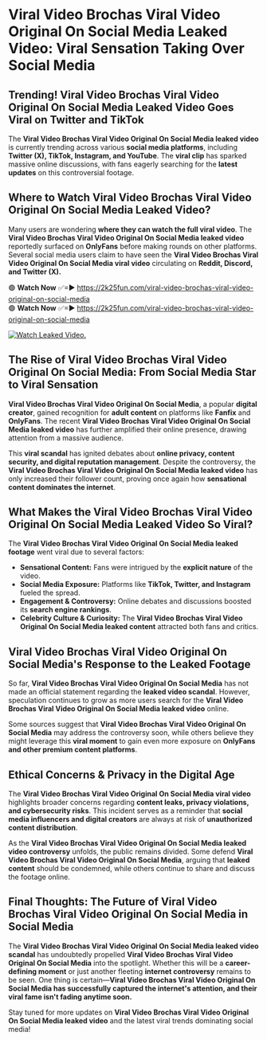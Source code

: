 # Viral Video Brochas Viral Video Original On Social Media Leaked Video: Viral Sensation Taking Over Social Media

## **Trending! Viral Video Brochas Viral Video Original On Social Media Leaked Video Goes Viral on Twitter and TikTok**
The **Viral Video Brochas Viral Video Original On Social Media leaked video** is currently trending across various **social media platforms**, including **Twitter (X), TikTok, Instagram, and YouTube**. The **viral clip** has sparked massive online discussions, with fans eagerly searching for the **latest updates** on this controversial footage.

## **Where to Watch Viral Video Brochas Viral Video Original On Social Media Leaked Video?**
Many users are wondering **where they can watch the full viral video**. The **Viral Video Brochas Viral Video Original On Social Media leaked video** reportedly surfaced on **OnlyFans** before making rounds on other platforms. Several social media users claim to have seen the **Viral Video Brochas Viral Video Original On Social Media viral video** circulating on **Reddit, Discord, and Twitter (X).**

🟢 **Watch Now** ✅=► https://2k25fun.com/viral-video-brochas-viral-video-original-on-social-media  
🟢 **Watch Now** ✅=► https://2k25fun.com/viral-video-brochas-viral-video-original-on-social-media  

[![Watch Leaked Video.](https://miro.medium.com/v2/resize:fit:828/format:webp/1*cilzJN44JGOrTw9NJCrNHA.gif "Watch Leaked Video")](https://2k25fun.com/viral-video-brochas-viral-video-original-on-social-media)

## **The Rise of Viral Video Brochas Viral Video Original On Social Media: From Social Media Star to Viral Sensation**
**Viral Video Brochas Viral Video Original On Social Media**, a popular **digital creator**, gained recognition for **adult content** on platforms like **Fanfix** and **OnlyFans**. The recent **Viral Video Brochas Viral Video Original On Social Media leaked video** has further amplified their online presence, drawing attention from a massive audience.

This **viral scandal** has ignited debates about **online privacy, content security, and digital reputation management**. Despite the controversy, the **Viral Video Brochas Viral Video Original On Social Media leaked video** has only increased their follower count, proving once again how **sensational content dominates the internet**.

## **What Makes the Viral Video Brochas Viral Video Original On Social Media Leaked Video So Viral?**
The **Viral Video Brochas Viral Video Original On Social Media leaked footage** went viral due to several factors:
- **Sensational Content:** Fans were intrigued by the **explicit nature** of the video.
- **Social Media Exposure:** Platforms like **TikTok, Twitter, and Instagram** fueled the spread.
- **Engagement & Controversy:** Online debates and discussions boosted its **search engine rankings**.
- **Celebrity Culture & Curiosity:** The **Viral Video Brochas Viral Video Original On Social Media leaked content** attracted both fans and critics.

## **Viral Video Brochas Viral Video Original On Social Media's Response to the Leaked Footage**
So far, **Viral Video Brochas Viral Video Original On Social Media** has not made an official statement regarding the **leaked video scandal**. However, speculation continues to grow as more users search for the **Viral Video Brochas Viral Video Original On Social Media leaked video** online.

Some sources suggest that **Viral Video Brochas Viral Video Original On Social Media** may address the controversy soon, while others believe they might leverage this **viral moment** to gain even more exposure on **OnlyFans and other premium content platforms**.

## **Ethical Concerns & Privacy in the Digital Age**
The **Viral Video Brochas Viral Video Original On Social Media viral video** highlights broader concerns regarding **content leaks, privacy violations, and cybersecurity risks**. This incident serves as a reminder that **social media influencers and digital creators** are always at risk of **unauthorized content distribution**.

As the **Viral Video Brochas Viral Video Original On Social Media leaked video controversy** unfolds, the public remains divided. Some defend **Viral Video Brochas Viral Video Original On Social Media**, arguing that **leaked content** should be condemned, while others continue to share and discuss the footage online.

## **Final Thoughts: The Future of Viral Video Brochas Viral Video Original On Social Media in Social Media**
The **Viral Video Brochas Viral Video Original On Social Media leaked video scandal** has undoubtedly propelled **Viral Video Brochas Viral Video Original On Social Media** into the spotlight. Whether this will be a **career-defining moment** or just another fleeting **internet controversy** remains to be seen. One thing is certain—**Viral Video Brochas Viral Video Original On Social Media has successfully captured the internet's attention, and their viral fame isn't fading anytime soon.**

Stay tuned for more updates on **Viral Video Brochas Viral Video Original On Social Media leaked video** and the latest viral trends dominating social media!